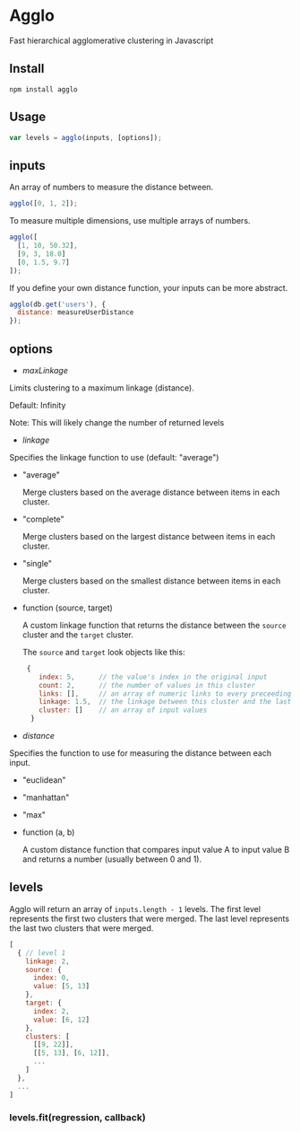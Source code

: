 # Agglo
Fast hierarchical agglomerative clustering in Javascript


## Install

`npm install agglo`


## Usage
```javascript
var levels = agglo(inputs, [options]);
```

## inputs

An array of numbers to measure the distance between.

```javascript
agglo([0, 1, 2]);
```

To measure multiple dimensions, use multiple arrays of numbers.

```javascript
agglo([
  [1, 10, 50.32],
  [9, 3, 18.0]
  [0, 1.5, 9.7]
]);
```

If you define your own distance function, your inputs can be more abstract.

```javascript
agglo(db.get('users'), {
  distance: measureUserDistance
});
```


## options

* *maxLinkage*

 Limits clustering to a maximum linkage (distance).

 Default: Infinity

 Note: This will likely change the number of returned levels

* *linkage*

 Specifies the linkage function to use (default: "average")

 * "average"
 
   Merge clusters based on the average distance between items in each cluster.

 * "complete"

   Merge clusters based on the largest distance between items in each cluster.

 * "single"

   Merge clusters based on the smallest distance between items in each cluster.

 * function (source, target)

   A custom linkage function that returns the distance between the `source` cluster and the `target` cluster.
 
    The `source` and `target` look objects like this:
    ```javascript
     {
        index: 5,      // the value's index in the original input
        count: 2,      // the number of values in this cluster
        links: [],     // an array of numeric links to every preceeding input value
        linkage: 1.5,  // the linkage between this cluster and the last value to merge into it
        cluster: []    // an array of input values
      }
     ``` 
* *distance*

 Specifies the function to use for measuring the distance between each input.
 
 * "euclidean"
 * "manhattan"
 * "max"
 * function (a, b)
 
   A custom distance function that compares input value A to input value B and returns a number (usually between 0 and 1).

## levels

Agglo will return an array of `inputs.length - 1` levels. The first level represents the first two clusters that were merged. The last level represents the last two clusters that were merged.

```javascript
[
  { // level 1
    linkage: 2,
    source: {
      index: 0,
      value: [5, 13]
    },
    target: {
      index: 2,
      value: [6, 12]
    },
    clusters: [
      [[9, 22]],
      [[5, 13], [6, 12]],
      ...
    ]
  },
  ...
]
```

### levels.fit(regression, callback)
